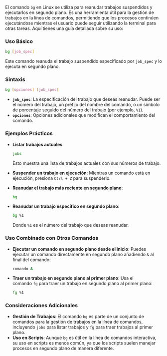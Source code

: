 El comando `bg` en Linux se utiliza para reanudar trabajos suspendidos y ejecutarlos en segundo plano. Es una herramienta útil para la gestión de trabajos en la línea de comandos, permitiendo que los procesos continúen ejecutándose mientras el usuario puede seguir utilizando la terminal para otras tareas. Aquí tienes una guía detallada sobre su uso:

### **Uso Básico**

```bash
bg [job_spec]
```

Este comando reanuda el trabajo suspendido especificado por `job_spec` y lo ejecuta en segundo plano.

### **Sintaxis**

```bash
bg [opciones] [job_spec]
```

- **`job_spec`**: La especificación del trabajo que deseas reanudar. Puede ser el número del trabajo, un prefijo del nombre del comando, o un símbolo de porcentaje seguido del número del trabajo (por ejemplo, `%1`).
- **`opciones`**: Opciones adicionales que modifican el comportamiento del comando.

### **Ejemplos Prácticos**

- **Listar trabajos actuales**:
    
    ```bash
    jobs
    ```
    
    Esto muestra una lista de trabajos actuales con sus números de trabajo.
    
- **Suspender un trabajo en ejecución**: Mientras un comando está en ejecución, presiona `Ctrl + Z` para suspenderlo.
    
- **Reanudar el trabajo más reciente en segundo plano**:
    
    ```bash
    bg
    ```
    
- **Reanudar un trabajo específico en segundo plano**:
    
    ```bash
    bg %1
    ```
    
    Donde `%1` es el número del trabajo que deseas reanudar.
    

### **Uso Combinado con Otros Comandos**

- **Ejecutar un comando en segundo plano desde el inicio**: Puedes ejecutar un comando directamente en segundo plano añadiendo `&` al final del comando:
    
    ```bash
    comando &
    ```
    
- **Traer un trabajo en segundo plano al primer plano**: Usa el comando `fg` para traer un trabajo en segundo plano al primer plano:
    
    ```bash
    fg %1
    ```
    

### **Consideraciones Adicionales**

- **Gestión de Trabajos**: El comando `bg` es parte de un conjunto de comandos para la gestión de trabajos en la línea de comandos, incluyendo `jobs` para listar trabajos y `fg` para traer trabajos al primer plano.
- **Uso en Scripts**: Aunque `bg` es útil en la línea de comandos interactiva, su uso en scripts es menos común, ya que los scripts suelen manejar procesos en segundo plano de manera diferente.